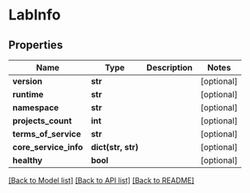 # LabInfo

## Properties
Name | Type | Description | Notes
------------ | ------------- | ------------- | -------------
**version** | **str** |  | [optional] 
**runtime** | **str** |  | [optional] 
**namespace** | **str** |  | [optional] 
**projects_count** | **int** |  | [optional] 
**terms_of_service** | **str** |  | [optional] 
**core_service_info** | **dict(str, str)** |  | [optional] 
**healthy** | **bool** |  | [optional] 

[[Back to Model list]](../README.md#documentation-for-models) [[Back to API list]](../README.md#documentation-for-api-endpoints) [[Back to README]](../README.md)


